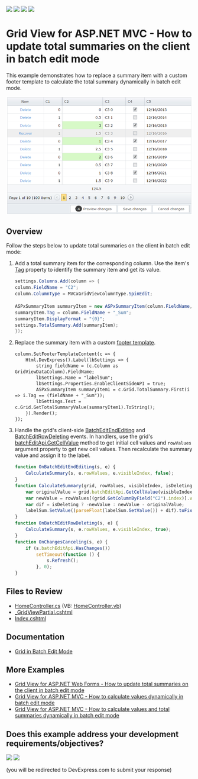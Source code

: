 <!-- default badges list -->
![](https://img.shields.io/endpoint?url=https://codecentral.devexpress.com/api/v1/VersionRange/128550781/24.2.1%2B)
[![](https://img.shields.io/badge/Open_in_DevExpress_Support_Center-FF7200?style=flat-square&logo=DevExpress&logoColor=white)](https://supportcenter.devexpress.com/ticket/details/T137186)
[![](https://img.shields.io/badge/📖_How_to_use_DevExpress_Examples-e9f6fc?style=flat-square)](https://docs.devexpress.com/GeneralInformation/403183)
[![](https://img.shields.io/badge/💬_Leave_Feedback-feecdd?style=flat-square)](#does-this-example-address-your-development-requirementsobjectives)
<!-- default badges end -->
# Grid View for ASP.NET MVC - How to update total summaries on the client in batch edit mode

This example demonstrates how to replace a summary item with a custom footer template to calculate the total summary dynamically in batch edit mode.

![Update total summaries](totalSummaries.png)

## Overview

Follow the steps below to update total summaries on the client in batch edit mode:

1. Add a total summary item for the corresponding column. Use the item's [Tag](https://docs.devexpress.com/AspNet/DevExpress.Web.ASPxSummaryItemBase.Tag) property to identify the summary item and get its value.

    ```cs
    settings.Columns.Add(column => {
	column.FieldName = "C2";
	column.ColumnType = MVCxGridViewColumnType.SpinEdit;

	ASPxSummaryItem summaryItem = new ASPxSummaryItem(column.FieldName, DevExpress.Data.SummaryItemType.Sum);
	summaryItem.Tag = column.FieldName + "_Sum";
	summaryItem.DisplayFormat = "{0}";
	settings.TotalSummary.Add(summaryItem);
    });
    ```

2. Replace the summary item with a custom [footer template](https://docs.devexpress.com/AspNetMvc/DevExpress.Web.Mvc.MVCxGridViewColumn.SetFooterTemplateContent.overloads).

    ```cshtml
	column.SetFooterTemplateContent(c => {
		Html.DevExpress().Label(lbSettings => {
			string fieldName = (c.Column as GridViewDataColumn).FieldName;
			lbSettings.Name = "labelSum";
			lbSettings.Properties.EnableClientSideAPI = true;
			ASPxSummaryItem summaryItem1 = c.Grid.TotalSummary.First(i => i.Tag == (fieldName + "_Sum"));
			lbSettings.Text = c.Grid.GetTotalSummaryValue(summaryItem1).ToString();
		}).Render();
	});
    ```

3. Handle the grid's client-side [BatchEditEndEditing](https://docs.devexpress.com/AspNet/js-ASPxClientGridView.BatchEditEndEditing) and [BatchEditRowDeleting](https://docs.devexpress.com/AspNet/js-ASPxClientGridView.BatchEditRowDeleting) events. In handlers, use the grid's [batchEditApi.GetCellValue](https://docs.devexpress.com/AspNet/js-ASPxClientGridViewBatchEditApi.GetCellValue(visibleIndex-columnFieldNameOrId)) method to get initial cell values and `rowValues` argument property to get new cell values. Then recalculate the summary value and assign it to the label.

    ```js
    function OnBatchEditEndEditing(s, e) {
        CalculateSummary(s, e.rowValues, e.visibleIndex, false);
    }
    function CalculateSummary(grid, rowValues, visibleIndex, isDeleting) {
        var originalValue = grid.batchEditApi.GetCellValue(visibleIndex, "C2");
        var newValue = rowValues[(grid.GetColumnByField("C2").index)].value;
        var dif = isDeleting ? -newValue : newValue - originalValue;
        labelSum.SetValue((parseFloat(labelSum.GetValue()) + dif).toFixed(1));
    }
    function OnBatchEditRowDeleting(s, e) {
        CalculateSummary(s, e.rowValues, e.visibleIndex, true);
    }
    function OnChangesCanceling(s, e) {
        if (s.batchEditApi.HasChanges())
            setTimeout(function () {
                s.Refresh();
            }, 0);
    }
    ```

## Files to Review

* [HomeController.cs](./CS/GridViewBatchEdit/Controllers/HomeController.cs) (VB: [HomeController.vb](./VB/GridViewBatchEdit/Controllers/HomeController.vb))
* [_GridViewPartial.cshtml](./CS/GridViewBatchEdit/Views/Home/_GridViewPartial.cshtml)
* [Index.cshtml](./CS/GridViewBatchEdit/Views/Home/Index.cshtml)

## Documentation

* [Grid in Batch Edit Mode](https://docs.devexpress.com/AspNetMvc/16147/components/grid-view/data-editing-and-validation/batch-edit)

## More Examples

* [Grid View for ASP.NET Web Forms - How to update total summaries on the client in batch edit mode](https://github.com/DevExpress-Examples/asp-net-web-forms-grid-update-total-summaries-on-client-in-batch-mode)
* [Grid View for ASP.NET MVC - How to calculate values dynamically in batch edit mode](https://github.com/DevExpress-Examples/asp-net-mvc-grid-dynamic-calculation-in-batch-mode)
* [Grid View for ASP.NET MVC - How to calculate values and total summaries dynamically in batch edit mode](https://github.com/DevExpress-Examples/gridview-batch-edit-how-to-calculate-unbound-column-and-total-summary-values-on-the-fly-t124151)
<!-- feedback -->
## Does this example address your development requirements/objectives?

[<img src="https://www.devexpress.com/support/examples/i/yes-button.svg"/>](https://www.devexpress.com/support/examples/survey.xml?utm_source=github&utm_campaign=asp-net-mvc-grid-update-total-summaries-on-client-in-batch-mode&~~~was_helpful=yes) [<img src="https://www.devexpress.com/support/examples/i/no-button.svg"/>](https://www.devexpress.com/support/examples/survey.xml?utm_source=github&utm_campaign=asp-net-mvc-grid-update-total-summaries-on-client-in-batch-mode&~~~was_helpful=no)

(you will be redirected to DevExpress.com to submit your response)
<!-- feedback end -->
